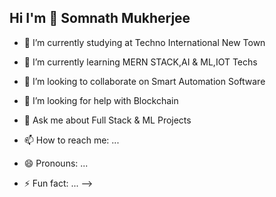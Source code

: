 ## Hi I'm 👋 Somnath Mukherjee

- 🔭  I’m currently studying at Techno International New Town
- 🌱 I’m currently learning MERN STACK,AI & ML,IOT Techs
- 👯 I’m looking to collaborate on Smart Automation Software
- 🤔 I’m looking for help with Blockchain
- 💬 Ask me about Full Stack & ML Projects


- 📫 How to reach me: ...
- 😄 Pronouns: ...
- ⚡ Fun fact: ...
-->
